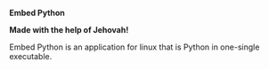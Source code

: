 **Embed Python**

**Made with the help of Jehovah!**

Embed Python is an application for linux that is Python in one-single executable.
